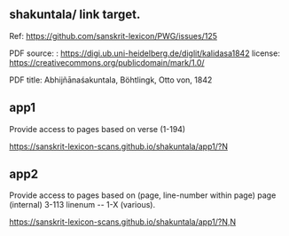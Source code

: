 ## shakuntala/  link target.

Ref: https://github.com/sanskrit-lexicon/PWG/issues/125

PDF source: : https://digi.ub.uni-heidelberg.de/diglit/kalidasa1842
    license: https://creativecommons.org/publicdomain/mark/1.0/
      

PDF title: Abhijñānaśakuntala, Böhtlingk, Otto von, 1842

## app1
Provide access to pages based on verse (1-194)

https://sanskrit-lexicon-scans.github.io/shakuntala/app1/?N


## app2
Provide access to pages based on (page, line-number within page)
 page (internal) 3-113
 linenum -- 1-X  (various).
 
https://sanskrit-lexicon-scans.github.io/shakuntala/app1/?N,N

